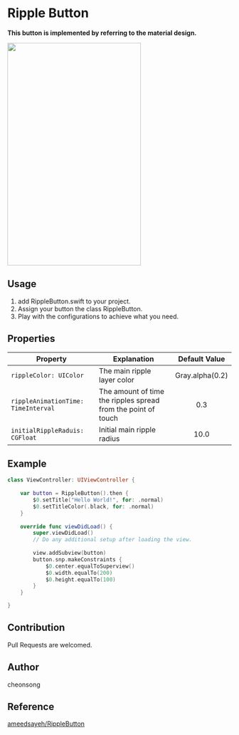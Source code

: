 Ripple Button
==============

**This button is implemented by referring to the material design.**

<img src="https://user-images.githubusercontent.com/59193640/165275482-f955c904-d887-416a-aa49-9cd754c7a58c.gif" width="300px" height="500px"></img>

## Usage
1. add RippleButton.swift to your project.
2. Assign your button the class RippleButton.
3. Play with the configurations to achieve what you need.

## Properties

| Property                                                | Explanation                                          | Default Value      |
| ------------------------------------------- | ------------------------------------------ | :-----------------: |
```rippleColor: UIColor``` | The main ripple layer color | Gray.alpha(0.2) |
```rippleAnimationTime: TimeInterval``` | The amount of time the ripples spread from the point of touch | 0.3 |
```initialRippleRaduis: CGFloat``` | Initial main ripple radius | 10.0 |

## Example
```Swift
class ViewController: UIViewController {
    
    var button = RippleButton().then {
        $0.setTitle("Hello World!", for: .normal)
        $0.setTitleColor(.black, for: .normal)
    }
    
    override func viewDidLoad() {
        super.viewDidLoad()
        // Do any additional setup after loading the view.
        
        view.addSubview(button)
        button.snp.makeConstraints {
            $0.center.equalToSuperview()
            $0.width.equalTo(200)
            $0.height.equalTo(100)
        }
    }

}
```

## Contribution
Pull Requests are welcomed.

## Author
cheonsong 

## Reference
[ameedsayeh/RippleButton](https://github.com/ameedsayeh/RippleButton)
